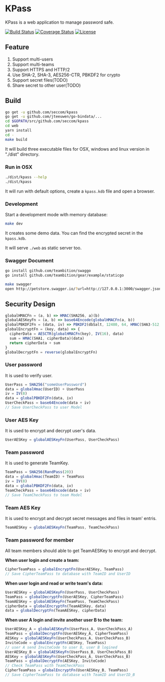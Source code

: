 # KPass

KPass is a web application to manage password safe.

[![Build Status](http://img.shields.io/travis/seccom/kpass.svg?style=flat-square)](https://travis-ci.org/seccom/kpass)
[![Coverage Status](http://img.shields.io/coveralls/seccom/kpass.svg?style=flat-square)](https://coveralls.io/r/seccom/kpass)
[![License](http://img.shields.io/badge/license-mit-blue.svg?style=flat-square)](https://raw.githubusercontent.com/seccom/kpass/master/LICENSE)

## Feature

1. Support multi-users
1. Support multi-teams
1. Support HTTPS and HTTP/2
1. Use SHA-2, SHA-3, AES256-CTR, PBKDF2 for crypto
1. Support secret files(TODO)
1. Share secret to other user(TODO)

## Build

```sh
go get -u github.com/seccom/kpass
go get -u github.com/jteeuwen/go-bindata/...
cd $GOPATH/src/github.com/seccom/kpass
cd web
yarn install
cd -
make build
```

It will build three executable files for OSX, windows and linux version in "./dist" directory.

### Run in OSX

```sh
./dist/kpass --help
./dist/kpass
```

It will run with default options, create a `kpass.kdb` file and open a browser.

### Development

Start a development mode with memory database:

```sh
make dev
```

It creates some demo data. You can find the encrypted secret in the `kpass.kdb`.

It will serve `./web` as static server too.

### Swagger Document

```sh
go install github.com/teambition/swaggo
go install github.com/teambition/gear/example/staticgo
```

```sh
make swagger
open http://petstore.swagger.io/?url=http://127.0.0.1:3000/swagger.json
```

## Security Design

```js
globalHMACFn = (a, b) => HMAC(SHA256, a)(b)
globalAESKeyFn = (a, b) => base64Encode(globalHMACFn(a, b))
globalPBKDF2Fn = (data, iv) => PBKDF2(dbSalt, 12480, 64, HMAC(SHA3-512, iv))(data)
globalEncryptFn = (key, data) => {
  cipherData = AESCTR(globalHMACFn(key), IV(16), data)
  sum = HMAC(SHA1, cipherData)(data)
  return cipherData + sum
}
globalDecryptFn = reverse(globalEncryptFn)
```

### User password

It is used to verify user.

```js
UserPass = SHA256("someUserPassword")
data = globalHmac(UserID) + UserPass
iv = IV(8)
data = globalPBKDF2Fn(data, iv)
UserCheckPass = base64Encode(data + iv)
// Save UserCheckPass to user Model
```

### User AES Key

It is used to encrypt and decrypt user's data.

```js
UserAESKey = globalAESKeyFn(UserPass, UserCheckPass)
```

### Team password

It is used to generate TeamKey.

```js
TeamPass = SHA256(RandPass(20))
data = globalHmac(TeamID) + TeamPass
iv = IV(8)
data = globalPBKDF2Fn(data, iv)
TeamCheckPass = base64Encode(data + iv)
// Save TeamCheckPass to team Model
```

### Team AES Key

It is used to encrypt and decrypt secret messages and files in team' entris.

```js
TeamAESKey = globalAESKeyFn(TeamPass, TeamCheckPass)
```

### Team password for member

All team members should able to get TeamAESKey to encrypt and decrypt.

**When user login and create a team:**

```js
CipherTeamPass = globalEncryptFn(UserAESKey, TeamPass)
// Save CipherTeamPass to database with TeamID and UserID
```

**When user login and read or write team's data:**

```js
UserAESKey = globalAESKeyFn(UserPass, UserCheckPass)
TeamPass = globalDecryptFn(UserAESKey, CipherTeamPass)
TeamAESKey = globalAESKeyFn(TeamPass, TeamCheckPass)
cipherData = globalEncryptFn(TeamAESKey, data)
data = globalDecryptFn(TeamAESKey, cipherData)
```

**When user A login and invite another user B to the team:**

```js
UserAESKey_A = globalAESKeyFn(UserPass_A, UserCheckPass_A)
TeamPass = globalDecryptFn(UserAESKey_A, CipherTeamPass)
AESKey = globalAESKeyFn(UserCheckPass_A, UserCheckPass_B)
InviteCode = globalEncryptFn(AESKey, TeamPass)
// user A send InviteCode to user B, user B logined
UserAESKey_B = globalAESKeyFn(UserPass_B, UserCheckPass_B)
AESKey = globalAESKeyFn(UserCheckPass_A, UserCheckPass_B)
TeamPass = globalDecryptFn(AESKey, InviteCode)
// Check TeamPass with TeamCheckPass
CipherTeamPass = globalEncryptFn(UserAESKey_B, TeamPass)
// Save CipherTeamPass to database with TeamID and UserID_B
```